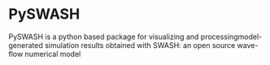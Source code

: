 # PySWASH

 PySWASH is a python based package for visualizing and processingmodel-generated simulation results obtained with SWASH: an open source wave-flow numerical model
